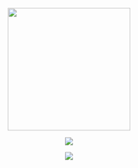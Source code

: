 <p align="center">
    <img src="http://pic.imgdb.cn/item/62660006239250f7c5543f40.gif" style="width: 250px; height: auto;"/>
</p>

<p align="center">
    <a href="https://github-readme-stats.vercel.app/api?username=yilozt&show_icons=true&theme=graywhite&hide_title=true&hide_border=true">
    <img src="https://github-readme-stats.vercel.app/api?username=yilozt&show_icons=true&theme=graywhite&hide_title=true&hide_border=true"/>
    </a>
</p>
<p align="center">
    <a href="https://github-readme-stats.vercel.app/api/wakatime?username=yilozt&theme=graywhite&hide_border=true">
    <img src="https://github-readme-stats.vercel.app/api/wakatime?username=yilozt&theme=graywhite&hide_border=true"/>
    </a>
</p>
